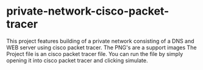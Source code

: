 # private-network-cisco-packet-tracer
This project features building of a private network consisting of a DNS and WEB server using cisco packet tracer.
The PNG's are a support images
The Project file is an cisco packet tracer file. You can run the file by simply opening it into cisco packet tracer and clicking simulate.
